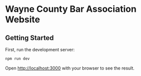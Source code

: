 # Wayne County Bar Association Website

## Getting Started

First, run the development server:

```bash
npm run dev
```

Open [http://localhost:3000](http://localhost:3000) with your browser to see the result.


